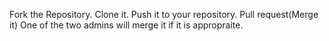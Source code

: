Fork the Repository.
Clone it.
Push it to your repository.
Pull request(Merge it)
One of the two admins will merge it if it is appropraite.
